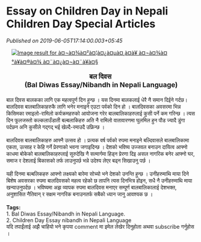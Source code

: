 # Essay on Children Day in Nepali Children Day Special Articles

*Published on 2019-06-05T17:14:00.003+05:45*

<div style="text-align: left;">
<a href="https://encrypted-tbn0.gstatic.com/images?q=tbn:ANd9GcTSz-lu75oGWcRCBVtGG8JLnrNQKXohr6ju-3CbbOcyyH5wxokO" style="clear: right; float: right; margin-bottom: 1em; margin-left: 1em;"><img alt="Image result for à¤¬à¤¾à¤²à¤¦à¤¿à¤µà¤¸à¤à¥ à¤¬à¤¾à¤°à¥à¤®à¤¾ à¤¨à¤¿à¤¬à¤¨à¥à¤§" border="0" src="https://encrypted-tbn0.gstatic.com/images?q=tbn:ANd9GcTSz-lu75oGWcRCBVtGG8JLnrNQKXohr6ju-3CbbOcyyH5wxokO" /></a><br />
<span style="font-family: "times" , "times new roman" , serif;"></span><br />
<div style="text-align: center;">
<b><span style="font-size: large;">बल दिवस </span></b></div><div style="text-align: center;"><b><span style="font-size: large;">(Bal Diwas Essay/Nibandh in Nepali Language)</span></b></div><div style="text-align: center;"><b><span style="font-size: large;"><br /></span></b></div>
<span style="font-family: "times" , "times new roman" , serif;">बाल दिवस बालकका लागि एक महत्वपुर्ण दिन हुन्छ । यस दिनमा बालकलाई धेरै नै समान दिईने गर्दछ। बालदिवस बालबालिकाहरुकै लागि भनेर मनाइने एउटा पर्वको दिन हो । बालदिवसका अवसरमा भिन्न किसिमका रमाइलो-रामिलो कर्यक्रमहरुको आयोजना गरेर बालबालिकाहरुलाई कुसी पर्ने कम गरिन्छ । त्यस दिन फूलजस्तो कल्कलाउँडाती बल्बलाकिहरु अति नै रामिलो वातावारणमा घुलमिल हुन पौड ज्यादै डुंगा पर्दछन अनि कुसीले गद्गद् भई खेल्दै-रमाउदै उफ्रिन्छ । </span></div>
<div style="text-align: left;">
<span style="font-family: "times" , "times new roman" , serif;"><br /></span></div>
<div style="text-align: left;">
<span style="font-family: "times" , "times new roman" , serif;">बालदिवस बालबालिकाहरु आफ्नै उत्सव हो । प्रत्यक वर्ष पर्वको रुपमा मनाइने बल्दिवासले बालबालिकामा एकता, उत्साह र केहि गर्ने प्रेरणाको भवना जगाइदिन्छ । देशको भविष्य उज्जवल बनाउन दायित्व आफ्नो काधमा बोकेको बालबालिकाहरुलाई सुरुदेखि नै सत्मार्गमा हिड्न प्रेरणा दिइ असल नागरिक बनेर आफ्नो घर, समाज र देशलाई बिकासको तर्फ लाउनुपर्छ भन्ने उदेश्य लेएर बढ्न सिखाउनु पर्छ ।</span></div>
<div style="text-align: left;">
<span style="font-family: "times" , "times new roman" , serif;"><br /></span></div>
<div style="text-align: left;">
<span style="font-family: "times" , "times new roman" , serif;">यही दिनमा बल्बलिकहरु आफ्नो लक्ष्यको बारेमा सोच्यो भने देशको उनन्ति हुन्छ । उनीहरुमाथि माया दिने बिशेष अवसरका रुपमा बालदिवसको महत्व रहेको छ तापनि त्यस दिनभित्र होइन, सधै नै उनीहरुमाथि माया खन्याउनुपर्दछ । भविष्यमा अझ व्यापक रुपमा बालदिवस मनाएर सम्पूर्ण बालबालिकालाई देशभक्त, अनुशासित नैतिवान् र सक्षम नागरिक बनाउनतर्फ सबैको ध्यान जानु आवश्यक छ ।</span><br />
<span style="font-family: "times" , "times new roman" , serif;"><br /><b>Tags:</b></span></div><div style="text-align: left;"><span style="font-family: "times" , "times new roman" , serif;">1. Bal Diwas Essay/Nibandh in Nepali Language.</span></div><div style="text-align: left;"><span style="font-family: "times" , "times new roman" , serif;">2. Children Day Essay nibandh in Nepali Language<br /></span><span style="font-family: "times" , "times new roman" , serif;"><span style="font-family: "times new roman";">यदि <span face=""helvetica neue" , "arial" , "helvetica" , sans-serif">तपाईंलाई</span> अझै चाहियो भने कृपया comment मा इमेल लेखेर दिनुहोला अथवा subscribe गर्नुहोस ।</span></span></div>
